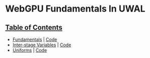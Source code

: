 # WebGPU Fundamentals In UWAL

## [Table of Contents](https://webgpufundamentals.org/)

- [Fundamentals](https://webgpufundamentals.org/webgpu/lessons/webgpu-fundamentals.html) | [Code](./fundamentals/index.js)
- [Inter-stage Variables](https://webgpufundamentals.org/webgpu/lessons/webgpu-inter-stage-variables.html) | [Code](./inter-stage-variables/index.js)
- [Uniforms](https://webgpufundamentals.org/webgpu/lessons/webgpu-uniforms.html) | [Code](./uniforms/index.js)
